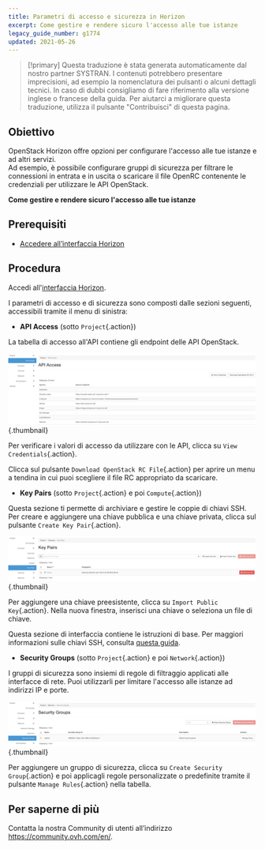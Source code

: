 ```yaml
---
title: Parametri di accesso e sicurezza in Horizon
excerpt: Come gestire e rendere sicuro l'accesso alle tue istanze
legacy_guide_number: g1774
updated: 2021-05-26
---
```


> [!primary]
> Questa traduzione è stata generata automaticamente dal nostro partner SYSTRAN. I contenuti potrebbero presentare imprecisioni, ad esempio la nomenclatura dei pulsanti o alcuni dettagli tecnici. In caso di dubbi consigliamo di fare riferimento alla versione inglese o francese della guida. Per aiutarci a migliorare questa traduzione, utilizza il pulsante "Contribuisci" di questa pagina.
>

## Obiettivo

OpenStack Horizon offre opzioni per configurare l'accesso alle tue istanze e ad altri servizi.<br>
Ad esempio, è possibile configurare gruppi di sicurezza per filtrare le connessioni in entrata e in uscita o scaricare il file OpenRC contenente le credenziali per utilizzare le API OpenStack.

**Come gestire e rendere sicuro l'accesso alle tue istanze**

## Prerequisiti

- [Accedere all’interfaccia Horizon](/pages/public_cloud/compute/introducing_horizon)

## Procedura

Accedi all'[interfaccia Horizon](https://horizon.cloud.ovh.net/auth/login/).

I parametri di accesso e di sicurezza sono composti dalle sezioni seguenti, accessibili tramite il menu di sinistra:

- **API Access** (sotto `Project`{.action})

La tabella di accesso all'API contiene gli endpoint delle API OpenStack.

![orizzonte - accesso API](images/api_access.png){.thumbnail}

Per verificare i valori di accesso da utilizzare con le API, clicca su `View Credentials`{.action}.

Clicca sul pulsante `Download OpenStack RC File`{.action} per aprire un menu a tendina in cui puoi scegliere il file RC appropriato da scaricare.

- **Key Pairs** (sotto `Project`{.action} e poi `Compute`{.action})

Questa sezione ti permette di archiviare e gestire le coppie di chiavi SSH. Per creare e aggiungere una chiave pubblica e una chiave privata, clicca sul pulsante `Create Key Pair`{.action}.

![orizzonte - chiavi SSH](images/key_pairs.png){.thumbnail}

Per aggiungere una chiave preesistente, clicca su `Import Public Key`{.action}. Nella nuova finestra, inserisci una chiave o seleziona un file di chiave.

Questa sezione di interfaccia contiene le istruzioni di base. Per maggiori informazioni sulle chiavi SSH, consulta [questa guida](/pages/public_cloud/compute/public-cloud-first-steps#step-1-crea-chiavi-ssh/).

- **Security Groups** (sotto `Project`{.action} e poi `Network`{.action})

I gruppi di sicurezza sono insiemi di regole di filtraggio applicati alle interfacce di rete. Puoi utilizzarli per limitare l'accesso alle istanze ad indirizzi IP e porte.

![orizzonte - gruppi di sicurezza](images/security_groups.png){.thumbnail}

Per aggiungere un gruppo di sicurezza, clicca su `Create Security Group`{.action} e poi applicagli regole personalizzate o predefinite tramite il pulsante `Manage Rules`{.action} nella tabella.

## Per saperne di più

Contatta la nostra Community di utenti all’indirizzo <https://community.ovh.com/en/>.
